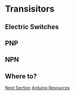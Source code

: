 # Transisitors

## Electric Switches

## PNP

## NPN

## Where to?


<a href="mdwiki.html#!motors.md" class="btn btn-primary"> Next Section</a>  <a href="https://domhnallohanlon.github.io/arduinonotes" class="btn btn-success"> Arduino Resources</a>